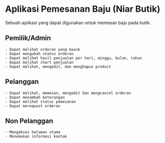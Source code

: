 # Aplikasi Pemesanan Baju (Niar Butik)
Sebuah aplikasi yang dapat digunakan untuk memesan baju pada butik.

## Pemilik/Admin
    - Dapat melihat orderan yang masuk
    - Dapat mengubah status orderan
    - Dapat melihat hasil penjualan per hari, minggu, bulan, tahun
    - Dapat melihat chart penjualan
    - Dapat melihat, mengedit, dan menghapus product

## Pelanggan 
    - Dapat melihat, memesan, mengedit dan mengcancel orderan
    - Dapat menambah keterangan
    - Dapat melihat status pemesanan
    - Dapat merequest orderan

## Non Pelanggan
    - Mengakses halaman utama
    - Menemukan informasi kontak


